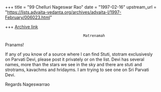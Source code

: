 +++
title = "99 Chelluri Nageswar Rao"
date = "1997-02-16"
upstream_url = "https://lists.advaita-vedanta.org/archives/advaita-l/1997-February/006023.html"

+++
[Archive link](https://lists.advaita-vedanta.org/archives/advaita-l/1997-February/006023.html)

                                        Matrenamah
Pranams!

If any of you know of a source where I can find Stuti, stotram exclusivesly
on Parvati Devi, please post it privately or on the list.  Devi has several
names, more than the stars we see in the sky and there are stuti and
strotrams, kavachms and hridayms. I am trying to see one on Sri Parvati Devi.

Regards
                                                              Nageswarrao

